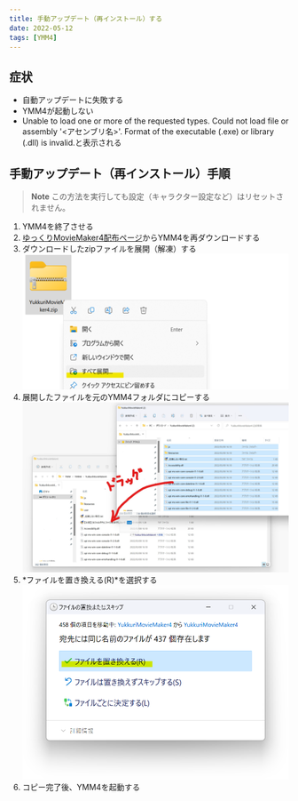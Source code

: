 ```yaml
---
title: 手動アップデート（再インストール）する
date: 2022-05-12
tags: [YMM4]
---
```

## 症状
- 自動アップデートに失敗する
- YMM4が起動しない
- Unable to load one or more of the requested types. Could not load file or assembly '<アセンブリ名>'. Format of the executable (.exe) or library (.dll) is invalid.と表示される

## 手動アップデート（再インストール）手順
> **Note**
> この方法を実行しても設定（キャラクター設定など）はリセットされません。

1. YMM4を終了させる
1. [ゆっくりMovieMaker4配布ページ](../../index.md)からYMM4を再ダウンロードする
1. ダウンロードしたzipファイルを展開（解凍）する
![スクリーンショット](manualupdate_1543.png)
1. 展開したファイルを元のYMM4フォルダにコピーする
![スクリーンショット](manualupdate_1711.png)
1. *ファイルを置き換える(R)*を選択する
![スクリーンショット](manualupdate_1830.png)
1. コピー完了後、YMM4を起動する